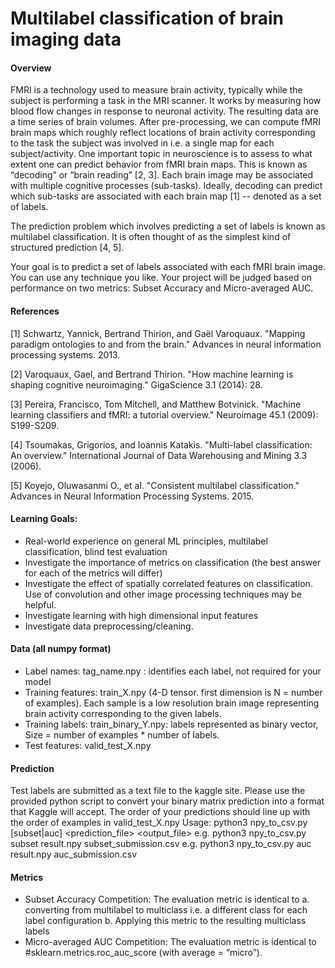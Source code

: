 # Multilabel classification of brain imaging data

#### Overview
FMRI is a technology used to measure brain activity, typically while the subject is performing a task in the MRI scanner. It works by measuring how blood flow changes in response to neuronal activity. The resulting data are a time series of brain volumes. After pre-processing, we can compute fMRI brain maps which roughly reflect locations of brain activity corresponding to the task the subject was involved in i.e. a single map for each subject/activity. One important topic in neuroscience is to assess to what extent one can predict behavior from fMRI brain maps. This is known as “decoding” or “brain reading” [2, 3]. Each brain image may be associated with multiple cognitive processes (sub-tasks). Ideally, decoding can predict which sub-tasks are associated with each brain map [1] -- denoted as a set of labels.

The prediction problem which involves predicting a set of labels is known as multilabel classification. It is often thought of as the simplest kind of structured prediction [4, 5].

Your goal is to predict a set of labels associated with each fMRI brain image. You can use any technique you like. Your project will be judged based on performance on two metrics: Subset Accuracy and Micro-averaged AUC.

#### References
[1] Schwartz, Yannick, Bertrand Thirion, and Gaël Varoquaux. "Mapping paradigm ontologies to and from the brain." Advances in neural information processing systems. 2013. 

[2] Varoquaux, Gael, and Bertrand Thirion. "How machine learning is shaping cognitive neuroimaging." GigaScience 3.1 (2014): 28. 

[3] Pereira, Francisco, Tom Mitchell, and Matthew Botvinick. "Machine learning classifiers and fMRI: a tutorial overview." Neuroimage 45.1 (2009): S199-S209. 

[4] Tsoumakas, Grigorios, and Ioannis Katakis. "Multi-label classification: An overview." International Journal of Data Warehousing and Mining 3.3 (2006). 

[5] Koyejo, Oluwasanmi O., et al. "Consistent multilabel classification." Advances in Neural Information Processing Systems. 2015.

#### Learning Goals:
- Real-world experience on general ML principles, multilabel classification, blind test evaluation
- Investigate the importance of metrics on classification (the best answer for each of the metrics will differ)
- Investigate the effect of spatially correlated features on classification. Use of convolution and other image processing techniques may be helpful.
- Investigate learning with high dimensional input features
- Investigate data preprocessing/cleaning.

#### Data (all numpy format) 	
- Label names: tag_name.npy : identifies each label, not required for your model 
- Training features: train_X.npy (4-D tensor. first dimension is N = number of examples). Each sample is a low resolution brain image representing brain activity corresponding to the given labels.
- Training labels: train_binary_Y.npy: labels represented as binary vector, Size = number of examples * number of labels. 
- Test features: valid_test_X.npy 

#### Prediction
Test labels are submitted as a text file to the kaggle site. Please use the provided python script to convert your binary matrix prediction into a format that Kaggle will accept. The order of your predictions should line up with the order of examples in valid_test_X.npy 
Usage: python3 npy_to_csv.py [subset|auc] <prediction_file> <output_file> 
e.g. python3 npy_to_csv.py subset result.npy subset_submission.csv 
e.g. python3 npy_to_csv.py auc result.npy auc_submission.csv

#### Metrics
- Subset Accuracy Competition: The evaluation metric is identical to a. converting from multilabel to multiclass i.e. a different class for each label configuration b. Applying this metric to the resulting multiclass labels 
- Micro-averaged AUC Competition: The evaluation metric is identical to #sklearn.metrics.roc_auc_score (with average = “micro”). 
 
